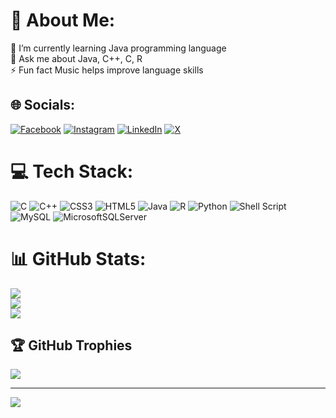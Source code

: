 # 💫 About Me:
🌱 I’m currently learning Java programming language<br>💬 Ask me about Java, C++, C, R<br>⚡ Fun fact Music helps improve language skills


## 🌐 Socials:
[![Facebook](https://img.shields.io/badge/Facebook-%231877F2.svg?logo=Facebook&logoColor=white)](https://facebook.com/MadhavKumar1506) [![Instagram](https://img.shields.io/badge/Instagram-%23E4405F.svg?logo=Instagram&logoColor=white)](https://instagram.com/madhav_kr) [![LinkedIn](https://img.shields.io/badge/LinkedIn-%230077B5.svg?logo=linkedin&logoColor=white)](https://linkedin.com/in/in/madhavkumar1506) [![X](https://img.shields.io/badge/X-black.svg?logo=X&logoColor=white)](https://x.com/Madhav_1506) 

# 💻 Tech Stack:
![C](https://img.shields.io/badge/c-%2300599C.svg?style=for-the-badge&logo=c&logoColor=white) ![C++](https://img.shields.io/badge/c++-%2300599C.svg?style=for-the-badge&logo=c%2B%2B&logoColor=white) ![CSS3](https://img.shields.io/badge/css3-%231572B6.svg?style=for-the-badge&logo=css3&logoColor=white) ![HTML5](https://img.shields.io/badge/html5-%23E34F26.svg?style=for-the-badge&logo=html5&logoColor=white) ![Java](https://img.shields.io/badge/java-%23ED8B00.svg?style=for-the-badge&logo=openjdk&logoColor=white) ![R](https://img.shields.io/badge/r-%23276DC3.svg?style=for-the-badge&logo=r&logoColor=white) ![Python](https://img.shields.io/badge/python-3670A0?style=for-the-badge&logo=python&logoColor=ffdd54) ![Shell Script](https://img.shields.io/badge/shell_script-%23121011.svg?style=for-the-badge&logo=gnu-bash&logoColor=white) ![MySQL](https://img.shields.io/badge/mysql-%2300000f.svg?style=for-the-badge&logo=mysql&logoColor=white) ![MicrosoftSQLServer](https://img.shields.io/badge/Microsoft%20SQL%20Server-CC2927?style=for-the-badge&logo=microsoft%20sql%20server&logoColor=white)
# 📊 GitHub Stats:
![](https://github-readme-stats.vercel.app/api?username=madhavkr1506&theme=blueberry&hide_border=false&include_all_commits=true&count_private=true)<br/>
![](https://github-readme-streak-stats.herokuapp.com/?user=madhavkr1506&theme=blueberry&hide_border=false)<br/>
![](https://github-readme-stats.vercel.app/api/top-langs/?username=madhavkr1506&theme=blueberry&hide_border=false&include_all_commits=true&count_private=true&layout=compact)

## 🏆 GitHub Trophies
![](https://github-profile-trophy.vercel.app/?username=madhavkr1506&theme=discord&no-frame=false&no-bg=true&margin-w=4)

---
[![](https://visitcount.itsvg.in/api?id=madhavkr1506&icon=0&color=9)](https://visitcount.itsvg.in)

<!-- Proudly created with GPRM ( https://gprm.itsvg.in ) -->
